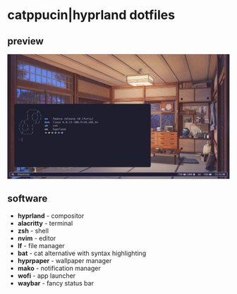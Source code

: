 # catppucin|hyprland dotfiles
## preview
![image](preview.png)
## software
- **hyprland** - compositor
- **alacritty** - terminal
- **zsh** - shell
- **nvim** - editor
- **lf** - file manager
- **bat** - cat alternative with syntax highlighting
- **hyprpaper** - wallpaper manager
- **mako** - notification manager 
- **wofi** - app launcher
- **waybar** - fancy status bar
